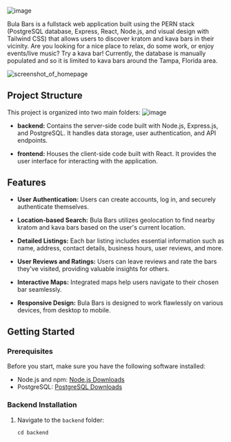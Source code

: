 
![image](https://github.com/Hayden-git/capstone-project/assets/105612431/f08b3e2d-c9f0-4526-9f2c-397966198329)

Bula Bars is a fullstack web application built using the PERN stack (PostgreSQL database, Express, React, Node.js, and visual design with Tailwind CSS) that allows users to discover kratom and kava bars in their vicinity. Are you looking for a nice place to relax, do some work, or enjoy events/live music? Try a kava bar! Currently, the database is manually populated and so it is limited to kava bars around the Tampa, Florida area. 

![screenshot_of_homepage](https://github.com/Hayden-git/capstone-project/assets/105612431/8773f12e-22dd-4ae6-b0b6-ba388baafa80)


## Project Structure

This project is organized into two main folders:
![image](https://github.com/Hayden-git/capstone-project/assets/105612431/23b2dcd2-e99f-4397-8e8b-efefa32b1574)

- **backend:** Contains the server-side code built with Node.js, Express.js, and PostgreSQL. It handles data storage, user authentication, and API endpoints.

- **frontend:** Houses the client-side code built with React. It provides the user interface for interacting with the application. 

## Features

- **User Authentication:** Users can create accounts, log in, and securely authenticate themselves.

- **Location-based Search:** Bula Bars utilizes geolocation to find nearby kratom and kava bars based on the user's current location.

- **Detailed Listings:** Each bar listing includes essential information such as name, address, contact details, business hours, user reviews, and more.

- **User Reviews and Ratings:** Users can leave reviews and rate the bars they've visited, providing valuable insights for others.

- **Interactive Maps:** Integrated maps help users navigate to their chosen bar seamlessly.

- **Responsive Design:** Bula Bars is designed to work flawlessly on various devices, from desktop to mobile.

## Getting Started

### Prerequisites

Before you start, make sure you have the following software installed:

- Node.js and npm: [Node.js Downloads](https://nodejs.org/en/download/)
- PostgreSQL: [PostgreSQL Downloads](https://www.postgresql.org/download/)

### Backend Installation

1. Navigate to the `backend` folder:

   ```shell
   cd backend
